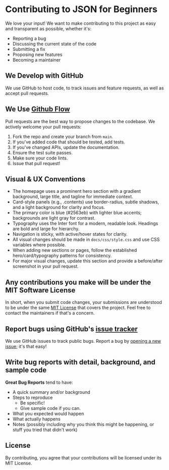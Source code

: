 # Contributing to JSON for Beginners

We love your input! We want to make contributing to this project as easy and transparent as possible, whether it's:

- Reporting a bug
- Discussing the current state of the code
- Submitting a fix
- Proposing new features
- Becoming a maintainer

## We Develop with GitHub
We use GitHub to host code, to track issues and feature requests, as well as accept pull requests.

## We Use [Github Flow](https://guides.github.com/introduction/flow/index.html)
Pull requests are the best way to propose changes to the codebase. We actively welcome your pull requests:

1. Fork the repo and create your branch from `main`.
2. If you've added code that should be tested, add tests.
3. If you've changed APIs, update the documentation.
4. Ensure the test suite passes.
5. Make sure your code lints.
6. Issue that pull request!

## Visual & UX Conventions

- The homepage uses a prominent hero section with a gradient background, large title, and tagline for immediate context.
- Card-style panels (e.g., .contents) use border-radius, subtle shadows, and a light background for clarity and focus.
- The primary color is blue (#2563eb) with lighter blue accents; backgrounds are light gray for contrast.
- Typography uses the Inter font for a modern, readable look. Headings are bold and large for hierarchy.
- Navigation is sticky, with active/hover states for clarity.
- All visual changes should be made in `docs/css/style.css` and use CSS variables where possible.
- When adding new sections or pages, follow the established hero/card/typography patterns for consistency.
- For major visual changes, update this section and provide a before/after screenshot in your pull request.

## Any contributions you make will be under the MIT Software License
In short, when you submit code changes, your submissions are understood to be under the same [MIT License](http://choosealicense.com/licenses/mit/) that covers the project. Feel free to contact the maintainers if that's a concern.

## Report bugs using GitHub's [issue tracker](https://github.com/TMHSDigital/json-for-beginners/issues)
We use GitHub issues to track public bugs. Report a bug by [opening a new issue](https://github.com/TMHSDigital/json-for-beginners/issues/new); it's that easy!

## Write bug reports with detail, background, and sample code

**Great Bug Reports** tend to have:

- A quick summary and/or background
- Steps to reproduce
  - Be specific!
  - Give sample code if you can.
- What you expected would happen
- What actually happens
- Notes (possibly including why you think this might be happening, or stuff you tried that didn't work)

## License
By contributing, you agree that your contributions will be licensed under its MIT License. 